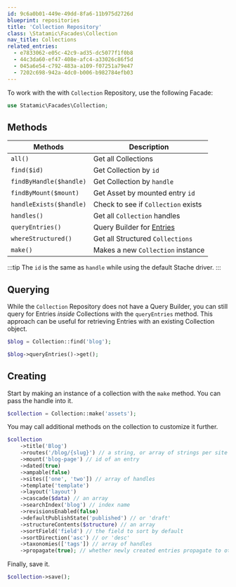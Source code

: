 ```yaml
---
id: 9c6a0b01-449e-49dd-8fa6-11b975d2726d
blueprint: repositories
title: 'Collection Repository'
class: \Statamic\Facades\Collection
nav_title: Collections
related_entries:
  - e7833062-e05c-42c9-ad35-dc5077f1f0b8
  - 44c3da60-ef47-408e-afc4-a33026c86f5d
  - 045a6e54-c792-483a-a109-f07251a79e47
  - 7202c698-942a-4dc0-b006-b982784efb03
---
```

To work with the with `Collection` Repository, use the following Facade:

```php
use Statamic\Facades\Collection;
```

## Methods

| Methods | Description |
| ------- | ----------- |
| `all()` | Get all Collections |
| `find($id)` | Get Collection by `id` |
| `findByHandle($handle)` | Get Collection by `handle` |
| `findByMount($mount)` | Get Asset by mounted entry `id` |
| `handleExists($handle)` | Check to see if `Collection` exists |
| `handles()` | Get all `Collection` handles |
| `queryEntries()` | Query Builder for [Entries](/repositories/entry-repository) |
| `whereStructured()` | Get all Structured `Collections` |
| `make()` | Makes a new `Collection` instance |

:::tip
The `id` is the same as `handle` while using the default Stache driver.
:::

## Querying

While the `Collection` Repository does not have a Query Builder, you can still query for Entries _inside_ Collections with the `queryEntries` method. This approach can be useful for retrieving Entries with an existing Collection object.

```php
$blog = Collection::find('blog');

$blog->queryEntries()->get();
```

## Creating

Start by making an instance of a collection with the `make` method. You can pass the handle into it.

```php
$collection = Collection::make('assets');
```

You may call additional methods on the collection to customize it further.

```php
$collection
    ->title('Blog')
    ->routes('/blog/{slug}') // a string, or array of strings per site
    ->mount('blog-page') // id of an entry
    ->dated(true)
    ->ampable(false)
    ->sites(['one', 'two']) // array of handles
    ->template('template')
    ->layout('layout')
    ->cascade($data) // an array
    ->searchIndex('blog') // index name
    ->revisionsEnabled(false)
    ->defaultPublishState('published') // or 'draft'
    ->structureContents($structure) // an array
    ->sortField('field') // the field to sort by default
    ->sortDirection('asc') // or 'desc'
    ->taxonomies(['tags']) // array of handles
    ->propagate(true); // whether newly created entries propagate to other sites
```

Finally, save it.

```php
$collection->save();
```
